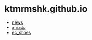 
# ktmrmshk.github.io

* [news](./demosite/news/)
* [amado](./demosite/amado/)
* [ec_shoes](./demosite/ec_shoes/)



